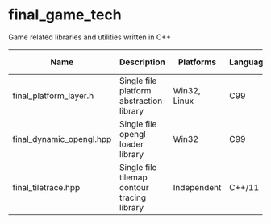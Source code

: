 # final_game_tech
Game related libraries and utilities written in C++

| Name                     | Description                                 | Platforms    | Language | Latest Version |
|--------------------------|---------------------------------------------|--------------|----------|----------------|
| final_platform_layer.h   | Single file platform abstraction library    | Win32, Linux | C99      | 0.7.9.0 beta   |
| final_dynamic_opengl.hpp | Single file opengl loader library           | Win32        | C99      | 0.3.0.0 beta   |
| final_tiletrace.hpp      | Single file tilemap contour tracing library | Independent  | C++/11   | 1.02           |